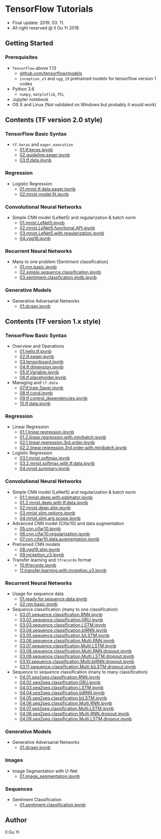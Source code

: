 # TensorFlow Tutorials
* Final update: 2019. 03. 11.
* All right reserved @ Il Gu Yi 2018

## Getting Started

### Prerequisites
* `TensorFlow` above 1.13
  * [github.com/tensorflow/models](https://github.com/tensorflow/models)
  * `inception_v3` and `vgg_19` pretrained models for tensorflow version 1 codes
* Python 3.6
  * `numpy`, `matplotlib`, `PIL`
* Jupyter notebook
* OS X and Linux (Not validated on Windows but probably it would work)


## Contents (TF version 2.0 style)

### TensorFlow Basic Syntax
* `tf.keras` and `eager.execution`
  - [01.tf.keras.ipynb](https://nbviewer.jupyter.org/github/ilguyi/tensorflow.tutorials/tree/master/tf.version.2/01.tf.basic/01.tf.keras.ipynb)
  - [02.guideline.eager.ipynb](https://nbviewer.jupyter.org/github/ilguyi/tensorflow.tutorials/tree/master/tf.version.2/01.tf.basic/02.guideline.eager.ipynb)
  - [03.tf.data.ipynb](https://nbviewer.jupyter.org/github/ilguyi/tensorflow.tutorials/tree/master/tf.version.2/01.tf.basic/03.tf.data.ipynb)


### Regression
* Logistic Regression
  - [01.mnist.tf.data.eager.ipynb](https://nbviewer.jupyter.org/github/ilguyi/tensorflow.tutorials/tree/master/tf.version.2/02.regression/01.mnist.tf.data.eager.ipynb)
  - [02.mnist.model.fit.ipynb](https://nbviewer.jupyter.org/github/ilguyi/tensorflow.tutorials/tree/master/tf.version.2/02.regression/02.mnist.model.fit.ipynb)


### Convolutional Neural Networks
* Simple CNN model (LeNet5) and regularization & batch norm
  - [01.mnist.LeNet5.ipynb](https://nbviewer.jupyter.org/github/ilguyi/tensorflow.tutorials/tree/master/tf.version.2/03.cnn/01.mnist.LeNet5.ipynb)
  - [02.mnist.LeNet5.functional.API.ipynb](https://nbviewer.jupyter.org/github/ilguyi/tensorflow.tutorials/tree/master/tf.version.2/03.cnn/02.mnist.LeNet5.functional.API.ipynb)
  - [03.mnist.LeNet5.with.regularization.ipynb](https://nbviewer.jupyter.org/github/ilguyi/tensorflow.tutorials/tree/master/tf.version.2/03.cnn/03.mnist.LeNet5.with.regularization.ipynb)
  - [04.vgg16.ipynb](https://nbviewer.jupyter.org/github/ilguyi/tensorflow.tutorials/tree/master/tf.version.2/03.cnn/04.vgg16.ipynb)


### Recurrent Neural Networks
* Many to one problem (Sentiment classification)
  - [01.rnn.basic.ipynb](https://nbviewer.jupyter.org/github/ilguyi/tensorflow.tutorials/tree/master/tf.version.2/04.rnn/01.rnn.basic.ipynb)
  - [02.simple.sequence.classification.ipynb](https://nbviewer.jupyter.org/github/ilguyi/tensorflow.tutorials/tree/master/tf.version.2/04.rnn/02.simple.sequence.classification.ipynb)
  - [03.sentiment.classfication.imdb.ipynb](https://nbviewer.jupyter.org/github/ilguyi/tensorflow.tutorials/tree/master/tf.version.2/04.rnn/03.sentiment.classfication.imdb.ipynb)

### Generative Models
* Generative Adversarial Networks
  - [01.dcgan.ipynb](https://nbviewer.jupyter.org/github/ilguyi/tensorflow.tutorials/tree/master/tf.version.2/05.generative_models/01.dcgan.ipynb)




## Contents (TF version 1.x style)

### TensorFlow Basic Syntax
* Overview and Operations
  - [01.hello.tf.ipynb](https://nbviewer.jupyter.org/github/ilguyi/tensorflow.tutorials/tree/master/tf.version.1/01.tf.basic/01.hello.tf.ipynb)
  - [02.tf.eager.ipynb](https://nbviewer.jupyter.org/github/ilguyi/tensorflow.tutorials/tree/master/tf.version.1/01.tf.basic/02.tf.eager.ipynb)
  - [03.tensorboard.ipynb](https://nbviewer.jupyter.org/github/ilguyi/tensorflow.tutorials/tree/master/tf.version.1/01.tf.basic/03.tensorboard.ipynb)
  - [04.tf.dimension.ipynb](https://nbviewer.jupyter.org/github/ilguyi/tensorflow.tutorials/tree/master/tf.version.1/01.tf.basic/04.tf.dimension.ipynb)
  - [05.tf.Variable.ipynb](https://nbviewer.jupyter.org/github/ilguyi/tensorflow.tutorials/tree/master/tf.version.1/01.tf.basic/05.tf.Variable.ipynb)
  - [06.tf.placeholder.ipynb](https://nbviewer.jupyter.org/github/ilguyi/tensorflow.tutorials/tree/master/tf.version.1/01.tf.basic/06.tf.placeholder.ipynb)
* Managing and `tf.data`
  - [07.tf.train.Saver.ipynb](https://nbviewer.jupyter.org/github/ilguyi/tensorflow.tutorials/tree/master/tf.version.1/01.tf.basic/07.tf.train.Saver.ipynb)
  - [08.tf.cond.ipynb](https://nbviewer.jupyter.org/github/ilguyi/tensorflow.tutorials/tree/master/tf.version.1/01.tf.basic/08.tf.cond.ipynb)
  - [09.tf.control_dependencies.ipynb](https://nbviewer.jupyter.org/github/ilguyi/tensorflow.tutorials/tree/master/tf.version.1/01.tf.basic/09.tf.control_dependencies.ipynb)
  - [10.tf.data.ipynb](https://nbviewer.jupyter.org/github/ilguyi/tensorflow.tutorials/tree/master/tf.version.1/01.tf.basic/10.tf.data.ipynb)


### Regression
* Linear Regression
  - [01.1.linear.regression.ipynb](https://nbviewer.jupyter.org/github/ilguyi/tensorflow.tutorials/tree/master/tf.version.1/02.regression/01.1.linear.regression.ipynb)
  - [01.2.linear.regression.with.minibatch.ipynb](https://nbviewer.jupyter.org/github/ilguyi/tensorflow.tutorials/tree/master/tf.version.1/02.regression/01.2.linear.regression.with.minibatch.ipynb)
  - [02.1.linear.regression.3rd.order.ipynb](https://nbviewer.jupyter.org/github/ilguyi/tensorflow.tutorials/tree/master/tf.version.1/02.regression/02.1.linear.regression.3rd.order.ipynb)
  - [02.2.linear.regression.3rd.order.with.minibatch.ipynb](https://nbviewer.jupyter.org/github/ilguyi/tensorflow.tutorials/tree/master/tf.version.1/02.regression/02.2.linear.regression.3rd.order.with.minibatch.ipynb)
* Logistic Regression
  - [03.1.mnist.softmax.ipynb](https://nbviewer.jupyter.org/github/ilguyi/tensorflow.tutorials/tree/master/tf.version.1/02.regression/03.1.mnist.softmax.ipynb)
  - [03.2.mnist.softmax.with.tf.data.ipynb](https://nbviewer.jupyter.org/github/ilguyi/tensorflow.tutorials/tree/master/tf.version.1/02.regression/03.2.mnist.softmax.with.tf.data.ipynb)
  - [04.mnist.summary.ipynb](https://nbviewer.jupyter.org/github/ilguyi/tensorflow.tutorials/tree/master/tf.version.1/02.regression/04.mnist.summary.ipynb)


### Convolutional Neural Networks
* Simple CNN model (LeNet5) and regularization & batch norm
  - [01.1.mnist.deep.with.estimator.ipynb](https://nbviewer.jupyter.org/github/ilguyi/tensorflow.tutorials/tree/master/tf.version.1/03.cnn/01.1.mnist.deep.with.estimator.ipynb)
  - [01.2.mnist.deep.with.tf.data.ipynb](https://nbviewer.jupyter.org/github/ilguyi/tensorflow.tutorials/tree/master/tf.version.1/03.cnn/01.2.mnist.deep.with.tf.data.ipynb)
  - [02.mnist.deep.slim.ipynb](https://nbviewer.jupyter.org/github/ilguyi/tensorflow.tutorials/tree/master/tf.version.1/03.cnn/02.mnist.deep.slim.ipynb)
  - [03.mnist.slim.options.ipynb](https://nbviewer.jupyter.org/github/ilguyi/tensorflow.tutorials/tree/master/tf.version.1/03.cnn/03.mnist.slim.options.ipynb)
  - [04.mnist.slim.arg.scope.ipynb](https://nbviewer.jupyter.org/github/ilguyi/tensorflow.tutorials/tree/master/tf.version.1/03.cnn/04.mnist.slim.arg.scope.ipynb)
* Advanced CNN model (Cifar10) and data augmentation
  - [05.cnn.cifar10.ipynb](https://nbviewer.jupyter.org/github/ilguyi/tensorflow.tutorials/tree/master/tf.version.1/03.cnn/05.cnn.cifar10.ipynb)
  - [06.cnn.cifar10.regularization.ipynb](https://nbviewer.jupyter.org/github/ilguyi/tensorflow.tutorials/tree/master/tf.version.1/03.cnn/06.cnn.cifar10.regularization.ipynb)
  - [07.cnn.cifar10.data.augmentation.ipynb](https://nbviewer.jupyter.org/github/ilguyi/tensorflow.tutorials/tree/master/tf.version.1/03.cnn/07.cnn.cifar10.data.augmentation.ipynb)
* Pretrained CNN models
  - [08.vgg19.slim.ipynb](https://nbviewer.jupyter.org/github/ilguyi/tensorflow.tutorials/tree/master/tf.version.1/03.cnn/08.vgg19.slim.ipynb)
  - [09.inception_v3.ipynb](https://nbviewer.jupyter.org/github/ilguyi/tensorflow.tutorials/tree/master/tf.version.1/03.cnn/09.inception_v3.ipynb)
* Transfer learning and `tfrecords` format
  - [10.tfrecords.ipynb](https://nbviewer.jupyter.org/github/ilguyi/tensorflow.tutorials/tree/master/tf.version.1/03.cnn/10.tfrecords.ipynb)
  - [11.transfer.learning.with.inception_v3.ipynb](https://nbviewer.jupyter.org/github/ilguyi/tensorflow.tutorials/tree/master/tf.version.1/03.cnn/11.transfer.learning.with.inception_v3.ipynb)


### Recurrent Neural Networks
* Usage for sequence data
  - [01.ready.for.sequence.data.ipynb](https://nbviewer.jupyter.org/github/ilguyi/tensorflow.tutorials/tree/master/tf.version.1/04.rnn/01.ready.for.sequence.data.ipynb)
  - [02.rnn.basic.ipynb](https://nbviewer.jupyter.org/github/ilguyi/tensorflow.tutorials/tree/master/tf.version.1/04.rnn/02.rnn.basic.ipynb)
* Sequence classification (many to one classification)
  - [03.01.sequence.classification.RNN.ipynb](https://nbviewer.jupyter.org/github/ilguyi/tensorflow.tutorials/tree/master/tf.version.1/04.rnn/03.01.sequence.classification.RNN.ipynb)
  - [03.02.sequence.classification.GRU.ipynb](https://nbviewer.jupyter.org/github/ilguyi/tensorflow.tutorials/tree/master/tf.version.1/04.rnn/03.02.sequence.classification.GRU.ipynb)
  - [03.03.sequence.classification.LSTM.ipynb](https://nbviewer.jupyter.org/github/ilguyi/tensorflow.tutorials/tree/master/tf.version.1/04.rnn/03.03.sequence.classification.LSTM.ipynb)
  - [03.04.sequence.classification.biRNN.ipynb](https://nbviewer.jupyter.org/github/ilguyi/tensorflow.tutorials/tree/master/tf.version.1/04.rnn/03.04.sequence.classification.biRNN.ipynb)
  - [03.05.sequence.classification.biLSTM.ipynb](https://nbviewer.jupyter.org/github/ilguyi/tensorflow.tutorials/tree/master/tf.version.1/04.rnn/03.05.sequence.classification.biLSTM.ipynb)
  - [03.06.sequence.classification.Multi.RNN.ipynb](https://nbviewer.jupyter.org/github/ilguyi/tensorflow.tutorials/tree/master/tf.version.1/04.rnn/03.06.sequence.classification.Multi.RNN.ipynb)
  - [03.07.sequence.classification.Multi.LSTM.ipynb](https://nbviewer.jupyter.org/github/ilguyi/tensorflow.tutorials/tree/master/tf.version.1/04.rnn/03.07.sequence.classification.Multi.LSTM.ipynb)
  - [03.08.sequence.classification.Multi.RNN.dropout.ipynb](https://nbviewer.jupyter.org/github/ilguyi/tensorflow.tutorials/tree/master/tf.version.1/04.rnn/03.08.sequence.classification.Multi.RNN.dropout.ipynb)
  - [03.09.sequence.classification.Multi.LSTM.dropout.ipynb](https://nbviewer.jupyter.org/github/ilguyi/tensorflow.tutorials/tree/master/tf.version.1/04.rnn/03.09.sequence.classification.Multi.LSTM.dropout.ipynb)
  - [03.10.sequence.classification.Multi.biRNN.dropout.ipynb](https://nbviewer.jupyter.org/github/ilguyi/tensorflow.tutorials/tree/master/tf.version.1/04.rnn/03.10.sequence.classification.Multi.biRNN.dropout.ipynb)
  - [03.11.sequence.classification.Multi.biLSTM.dropout.ipynb](https://nbviewer.jupyter.org/github/ilguyi/tensorflow.tutorials/tree/master/tf.version.1/04.rnn/03.11.sequence.classification.Multi.biLSTM.dropout.ipynb)
* Sequence to sequence classification (many to many classification)
  - [04.01.seq2seq.classification.RNN.ipynb](https://nbviewer.jupyter.org/github/ilguyi/tensorflow.tutorials/tree/master/tf.version.1/04.rnn/04.01.seq2seq.classification.RNN.ipynb)
  - [04.02.seq2seq.classification.GRU.ipynb](https://nbviewer.jupyter.org/github/ilguyi/tensorflow.tutorials/tree/master/tf.version.1/04.rnn/04.02.seq2seq.classification.GRU.ipynb)
  - [04.03.seq2seq.classification.LSTM.ipynb](https://nbviewer.jupyter.org/github/ilguyi/tensorflow.tutorials/tree/master/tf.version.1/04.rnn/04.03.seq2seq.classification.LSTM.ipynb)
  - [04.04.seq2seq.classification.biRNN.ipynb](https://nbviewer.jupyter.org/github/ilguyi/tensorflow.tutorials/tree/master/tf.version.1/04.rnn/04.04.seq2seq.classification.biRNN.ipynb)
  - [04.05.seq2seq.classification.biLSTM.ipynb](https://nbviewer.jupyter.org/github/ilguyi/tensorflow.tutorials/tree/master/tf.version.1/04.rnn/04.05.seq2seq.classification.biLSTM.ipynb)
  - [04.06.seq2seq.classification.Multi.RNN.ipynb](https://nbviewer.jupyter.org/github/ilguyi/tensorflow.tutorials/tree/master/tf.version.1/04.rnn/04.06.seq2seq.classification.Multi.RNN.ipynb)
  - [04.07.seq2seq.classification.Multi.LSTM.ipynb](https://nbviewer.jupyter.org/github/ilguyi/tensorflow.tutorials/tree/master/tf.version.1/04.rnn/04.07.seq2seq.classification.Multi.LSTM.ipynb)
  - [04.08.seq2seq.classification.Multi.RNN.dropout.ipynb](https://nbviewer.jupyter.org/github/ilguyi/tensorflow.tutorials/tree/master/tf.version.1/04.rnn/04.08.seq2seq.classification.Multi.RNN.dropout.ipynb)
  - [04.09.seq2seq.classification.Multi.LSTM.dropout.ipynb](https://nbviewer.jupyter.org/github/ilguyi/tensorflow.tutorials/tree/master/tf.version.1/04.rnn/04.09.seq2seq.classification.Multi.LSTM.dropout.ipynb)


### Generative Models
* Generative Adversarial Networks
  - [01.dcgan.ipynb](https://nbviewer.jupyter.org/github/ilguyi/tensorflow.tutorials/tree/master/tf.version.1/05.generative_models/01.dcgan.ipynb)

### Images
* Image Segmentation with U-Net
  - [01.image_segmentation.ipynb](https://nbviewer.jupyter.org/github/ilguyi/tensorflow.tutorials/tree/master/tf.version.1/06.images/01.image_segmentation.ipynb)

### Sequences
* Sentiment Classification
  - [01.sentiment.classification.ipynb](https://nbviewer.jupyter.org/github/ilguyi/tensorflow.tutorials/tree/master/tf.version.1/07.sequences/01.sentiment.classification.ipynb)




## Author
Il Gu Yi
